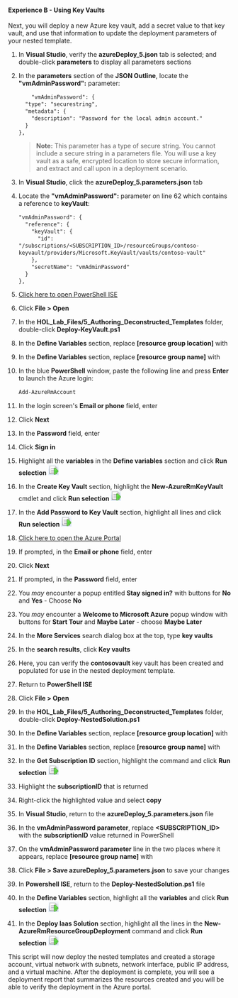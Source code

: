 #### Experience B - Using Key Vaults

Next, you will deploy a new Azure key vault, add a secret value to that key vault, and use that information to update the deployment parameters of your nested template. 

1. In **Visual Studio**, verify the **azureDeploy_5.json** tab is selected; and double-click **parameters** to display all parameters sections

1. In the **parameters** section of the **JSON Outline**, locate the **"vmAdminPassword":** parameter:

    ```
	    "vmAdminPassword": {
      "type": "securestring",
      "metadata": {
        "description": "Password for the local admin account."
      }
    },
    ```
    > **Note:** This parameter has a type of secure string. You cannot include a secure string in a parameters file. You will use a key vault as a safe, encrypted location to store secure information, and extract and call upon in a deployment scenario. 

1. In **Visual Studio**, click the **azureDeploy_5.parameters.json** tab  

1. Locate the **"vmAdminPassword":** parameter on line 62 which contains a reference to **keyVault**:

    ```
    "vmAdminPassword": {
      "reference": {
        "keyVault": {
          "id": "/subscriptions/<SUBSCRIPTION_ID>/resourceGroups/contoso-keyvault/providers/Microsoft.KeyVault/vaults/contoso-vault"
        },
        "secretName": "vmAdminPassword"
      }
    },
    ```

1. [Click here to open PowerShell ISE](launch://launch_ise)

1. Click **File > Open** 

1. In the **HOL_Lab_Files/5_Authoring_Deconstructed_Templates** folder, double-click **Deploy-KeyVault.ps1** 

1. In the **Define Variables** section, replace **[resource group location]** with **<inject story-id="story://content-private/content/iai/arm/masteringarmshared" key="resourceGroupLocation"/>**

1. In the **Define Variables** section, replace **[resource group name]** with **<inject story-id="story://content-private/content/iai/arm/masteringarmshared" key="resourceGroupName"/>**

1. In the blue **PowerShell** window, paste the following line and press **Enter** to launch the Azure login:

    ``` powershell
	Add-AzureRmAccount
    ```

1. In the login screen's **Email or phone** field, enter **<inject key="AzureAdUserEmail"/>**

1. Click **Next**

1. In the **Password** field, enter **<inject key="AzureAdUserPassword"/>**

1. Click **Sign in**

1. Highlight all the **variables** in the **Define variables** section and click **Run selection** ![image](imgs/runselection.png)

1. In the **Create Key Vault** section, highlight the **New-AzureRmKeyVault** cmdlet and click **Run selection** ![image](imgs/runselection.png)  

1. In the **Add Password to Key Vault** section, highlight all lines and click **Run selection** ![image](imgs/runselection.png) 

1. [Click here to open the Azure Portal](https://portal.azure.com)

1. If prompted, in the **Email or phone** field, enter **<inject key="AzureAdUserEmail"/>**

1. Click **Next**

1. If prompted, in the **Password** field, enter **<inject key="AzureAdUserPassword"/>**

1. You _may_ encounter a popup entitled **Stay signed in?** with buttons for **No** and **Yes** - Choose **No**

1. You _may_ encounter a **Welcome to Microsoft Azure** popup window with buttons for **Start Tour** and **Maybe Later** - choose **Maybe Later**

1. In the **More Services** search dialog box at the top, type **key vaults** 

1. In the **search results**, click **Key vaults**

1. Here, you can verify the **<inject story-id="story://content-private/content/iai/arm/masteringarmshared" key="resourceGroupName"/>contosovault** key vault has been created and populated for use in the nested deployment template.

1. Return to **PowerShell ISE**

1. Click **File > Open** 

1. In the **HOL_Lab_Files/5_Authoring_Deconstructed_Templates** folder, double-click **Deploy-NestedSolution.ps1** 

1. In the **Define Variables** section, replace **[resource group location]** with **<inject story-id="story://content-private/content/iai/arm/masteringarmshared" key="resourceGroupLocation"/>**

1. In the **Define Variables** section, replace **[resource group name]** with **<inject story-id="story://content-private/content/iai/arm/masteringarmshared" key="resourceGroupName"/>**

1. In the **Get Subscription ID** section, highlight the command and click **Run selection** ![image](imgs/runselection.png)

1. Highlight the **subscriptionID** that is returned 

1. Right-click the highlighted value and select **copy**

1. In **Visual Studio**, return to the **azureDeploy_5.parameters.json** file

1. In the **vmAdminPassword parameter**, replace **<SUBSCRIPTION_ID>** with the **subscriptionID** value returned in PowerShell

1. On the **vmAdminPassword parameter** line in the two places where it appears, replace **[resource group name]** with **<inject story-id="story://content-private/content/iai/arm/masteringarmshared" key="resourceGroupName"/>**

1. Click **File > Save azureDeploy_5.parameters.json** to save your changes

1. In **Powershell ISE**, return to the **Deploy-NestedSolution.ps1** file 

1. In the **Define Variables** section, highlight all the **variables** and click **Run selection** ![image](imgs/runselection.png)

1. In the **Deploy Iaas Solution** section, highlight all the lines in the **New-AzureRmResourceGroupDeployment** command and click **Run selection** ![image](imgs/runselection.png)

This script will now deploy the nested templates and created a storage account, virtual network with subnets, network interface, public IP address, and a virtual machine. After the deployment is complete, you will see a deployment report that summarizes the resources created and you will be able to verify the deployment in the Azure portal.